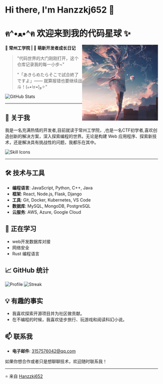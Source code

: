 # Hi there, I'm Hanzzkj652 👋

# ฅ^•ﻌ•^ฅ 欢迎来到我的代码星球 ✨

<img src="assets/coding_waifu.jpg" width="250" align="right" alt="正在努力coding的看板娘~">

​**​📍 常州工学院 | 🌱 萌新开发者成长日记​**​  
> "代码世界的大门刚刚打开，这个仓库记录我的每一小步~"
> 
> "「あきらめたらそこで試合終了ですよ」—— 就算报错也要继续战斗！(๑•̀ㅂ•́)و✧"

![GitHub Stats](https://github-readme-stats.vercel.app/api?username=Hanzzkj652&show_icons=true&theme=radical&hide_title=true)

---

## 🚀 关于我
我是一名充满热情的开发者,目前就读于常州工学院，,也是一名CTF初学者,喜欢创造创新的解决方案，深入探索编程的世界。无论是构建 Web 应用程序、探索新技术，还是解决具有挑战性的问题，我都乐在其中。

![Skill Icons](https://skillicons.dev/icons?i=py,html,md,cpp,vscode,git)

---
## 🛠️ 技术与工具
- **编程语言**: JavaScript, Python, C++, Java
- **框架**: React, Node.js, Flask, Django
- **工具**: Git, Docker, Kubernetes, VS Code
- **数据库**: MySQL, MongoDB, PostgreSQL
- **云服务**: AWS, Azure, Google Cloud

## 🌱 正在学习
- web开发数据库对接
- 网络安全
- Rust 编程语言

## 📈 GitHub 统计
![Profile](https://github-profile-summary-cards.vercel.app/api/cards/profile-details?username=Hanzzkj652&theme=github_dark)
![Streak](https://github-readme-streak-stats.herokuapp.com/?user=Hanzzkj652&theme=radical)

## 💡 有趣的事实
- 我喜欢探索开源项目并为社区做贡献。
- 在不编程的时候，我喜欢徒步旅行、玩游戏和阅读科幻小说。

## 📫 联系我
- **电子邮件**: [3157576042@qq.com](mailto:3157576042@qq.com)

如果你想合作或者只是想聊聊技术，欢迎随时联系我！

---
⭐️ 来自 [Hanzzkj652](https://github.com/Hanzzkj652)
